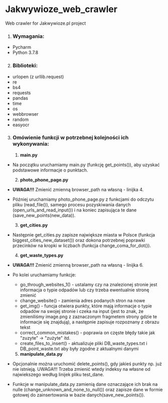 # Jakwywioze_web_crawler
Web crawler for Jakwywioze.pl project

1) ### Wymagania:
- Pycharm
- Python 3.7.8
2) ### Biblioteki:
- urlopen (z urllib.request)
- re
- bs4
- requests
- pandas
- time
- os
- webbrowser
- random
- easyocr

3. ### Omówienie funkcji w potrzebnej kolejności ich wykonywania:
	1) **main.py**
- Na początku uruchamiamy main.py (funkcję get_points()), aby uzyskać podstawowe informacje o punktach.
	
    2) **photo_phone_page.py**
- **UWAGA!!!** Zmienić zmienną browser_path na własną - linijka 4.
- Później uruchamiamy photo_phone_page.py z funkcjami do odczytu pliku (read_file()), samego procesu pozyskiwania danych (open_urls_and_read_input()) i na koniec zapisująca te dane (save_new_points(new_data)).
	
    3) **get_cities.py**
- Następnie get_cities.py zapisze największe miasta w Polsce (funkcja biggest_cities_new_dataset()) oraz dokona potrzebnej poprawki przecinków na kropki w liczbach (funkcja change_coma_for_dot()).
	
    4) **get_waste_types.py**
- **UWAGA!!!** Zmienić zmienną browser_path na własną - linijka 6.
- Po kolei uruchamiamy funkcje:
	- go_through_websites_1() - ustalamy czy na znalezionej stronie jest informacja o typie odpadów lub czy trzeba ewentualnie stronę zmienić
	- change_website() - zamienia adres podanych stron na nowe
	- get_img() - funcja otwiera punkty, które mają informacje o typie odpadów na swojej stronie i czeka na input (jest to znak, że zmieniliśmy image.png z zaznaczonym fragmetem strony gdzie te informacje się znajdują), a następnie zapisuje rozpoznany z obrazu tekst
	- correct_common_mistakes() - poprawia on częste błędy takie jak "zuzyte" -> "zużyte" itd.
	- create_files_to_insert() - aktualizuje pliki DB_waste_types.txt i DB_point_waste.txt aby były zgodne z aktualnymi danymi
	
    5) **manipulate_data.py**
- Opcjonalnie można uruchomić delete_points(), gdy jakieś punkty np. już nie istnieją. UWAGA!!! Trzeba zmienić wtedy indeksy na własne od najwiekszego według linijek pliku test_dane.
- Funkcje w manipulate_data.py zamienią dane oznaczające ich brak na nulle (change_unknown_and_none_to_null()) oraz zapisze dane w formie gotowej do zainsertowania w bazie danych(save_new_points()).

